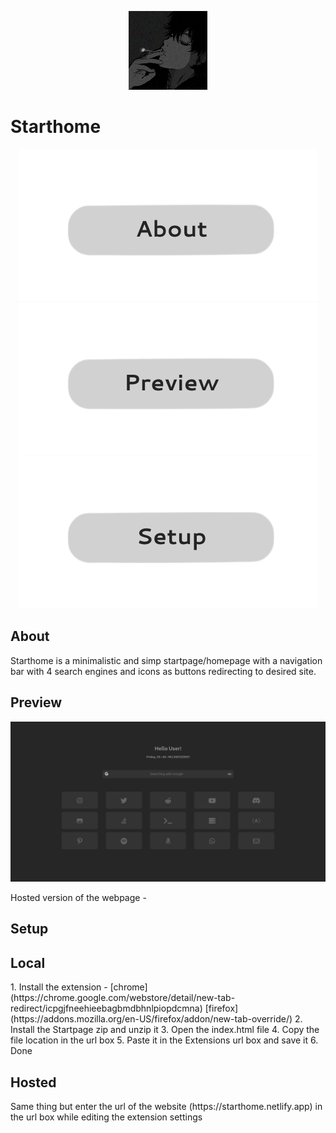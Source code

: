 <p align="center">
  <img width="25%" src="readmesrc/av.png" />
</p>

<h1>Starthome</h1>

<p align="center">
<a href="#About"><img src="readmesrc/about.png"></a>
<a href="#Preview"><img src="readmesrc/preview.png"></a>
<a href="#Setup"><img src="readmesrc/setup.png"></a>
</p>

## About

Starthome is a minimalistic and simp startpage/homepage with a navigation bar with 4 search engines and icons as buttons redirecting to desired site.

## Preview

<img src="readmesrc/ss.png">
<p> Hosted version of the webpage - <a href="https://starthome.netlify.app/"></a>
</p>

## Setup

<h2>Local</h2>
<p>
1. Install the extension - [chrome](https://chrome.google.com/webstore/detail/new-tab-redirect/icpgjfneehieebagbmdbhnlpiopdcmna) [firefox](https://addons.mozilla.org/en-US/firefox/addon/new-tab-override/)
2. Install the Startpage zip and unzip it
3. Open the index.html file
4. Copy the file location in the url box
5. Paste it in the Extensions url box and save it
6. Done
</p>
<h2>Hosted</h2>
<p>
Same thing but enter the url of the website (https://starthome.netlify.app) in the url box while editing the extension settings
</p>



